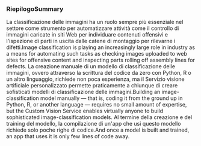 ### <a name="summary"></a><span data-ttu-id="15c35-101">Riepilogo</span><span class="sxs-lookup"><span data-stu-id="15c35-101">Summary</span></span>

<span data-ttu-id="15c35-102">La classificazione delle immagini ha un ruolo sempre più essenziale nel settore come strumento per automatizzare attività come il controllo di immagini caricate in siti Web per individuare contenuti offensivi e l'ispezione di parti in uscita dalle catene di montaggio per rilevarne i difetti.</span><span class="sxs-lookup"><span data-stu-id="15c35-102">Image classification is playing an increasingly large role in industry as a means for automating such tasks as checking images uploaded to web sites for offensive content and inspecting parts rolling off assembly lines for defects.</span></span> <span data-ttu-id="15c35-103">La creazione manuale di un modello di classificazione delle immagini, ovvero attraverso la scrittura del codice da zero con Python, R o un altro linguaggio, richiede non poca esperienza, ma il Servizio visione artificiale personalizzato permette praticamente a chiunque di creare sofisticati modelli di classificazione delle immagini.</span><span class="sxs-lookup"><span data-stu-id="15c35-103">Building an image-classification model manually — that is, coding it from the ground up in Python, R, or another language — requires no small amount of expertise, but the Custom Vision Service enables virtually anyone to build sophisticated image-classification models.</span></span> <span data-ttu-id="15c35-104">Al termine della creazione e del training del modello, la compilazione di un'app che usi questo modello richiede solo poche righe di codice.</span><span class="sxs-lookup"><span data-stu-id="15c35-104">And once a model is built and trained, an app that uses it is only few lines of code away.</span></span>